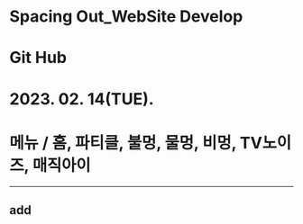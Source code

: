  # Spacing Out_WebSite Develop
 # Git Hub
 # 2023. 02. 14(TUE).
 # 메뉴 / 홈, 파티클, 불멍, 물멍, 비멍, TV노이즈, 매직아이
 
  ----------------
  add
  ----------------
  
  
